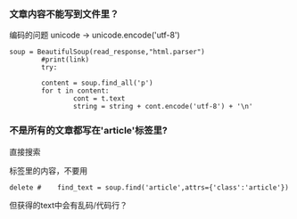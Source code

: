 ### 文章内容不能写到文件里？
编码的问题 unicode -> unicode.encode('utf-8') 
```
soup = BeautifulSoup(read_response,"html.parser")
		#print(link)
		try:
	
		content = soup.find_all('p')
		for t in content:
				cont = t.text
				string = string + cont.encode('utf-8') + '\n'
```
### 不是所有的文章都写在'article'标签里?
直接搜索<p>标签里的内容，不要用<article>
```
delete # 	find_text = soup.find('article',attrs={'class':'article'})
```
但获得的text中会有乱码/代码行？
